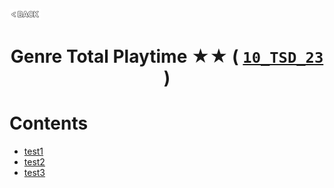 <p align="left">
  <a href="../README.md">
    <img src="../../Z99-OTHERS/00-common/00-back.png" style="width:10%">
  </a>
</p>

<div align="center">
  <h1>
    Genre Total Playtime ★★ (
      <a href="https://drive.google.com/file/d/1IkcX66v3vl9U20yYVMldH4gmyXqXDxpI/view?usp=drive_link">
        <code>10_TSD_23</code>
      </a>
    )
  </h1>
</div>

# Contents

-   [test1]()
-   [test2]()
-   [test3]()
